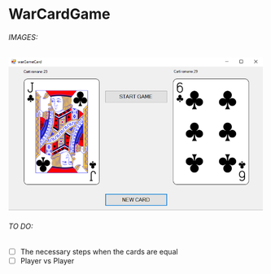 # WarCardGame

<h6> IMAGES: </h6> 

<img src="https://raw.githubusercontent.com/petrisorcraciun/WarCardGame/master/images_app/2.PNG" height="300px" />

<h6> TO DO: </h6> 

- [ ] The necessary steps when the cards are equal
- [ ] Player vs Player
